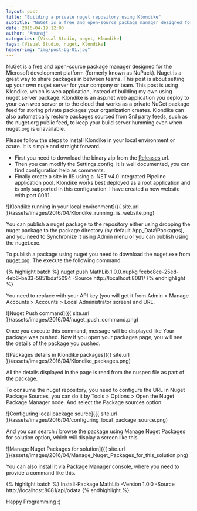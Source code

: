 ```yaml
---
layout: post
title: "Building a private nuget repository using Klondike"
subtitle: "NuGet is a free and open-source package manager designed for the Microsoft development platform (formerly known as NuPack). Nuget is a great way to share packages in between teams. This post is about setting up your own nuget server for your company or team. This post is using Klondike, which is web application, instead of building my own using nuget.server package."
date: 2016-04-19 12:00
author: "Anuraj"
categories: [Visual Studio, nuget, Klondike]
tags: [Visual Studio, nuget, Klondike]
header-img: "img/post-bg-01.jpg"
---
```

NuGet is a free and open-source package manager designed for the Microsoft development platform (formerly known as NuPack). Nuget is a great way to share packages in between teams. This post is about setting up your own nuget server for your company or team. This post is using Klondike, which is web application, instead of building my own using nuget.server package. Klondike is an asp.net web application you deploy to your own web server or to the cloud that works as a private NuGet package feed for storing private packages your organization creates. Klondike can also automatically restore packages sourced from 3rd party feeds, such as the nuget.org public feed, to keep your build server humming even when nuget.org is unavailable.

Please follow the steps to install Klondike in your local environment or azure. It is simple and straight forward.

* First you need to download the binary zip from the [Releases](https://github.com/themotleyfool/Klondike/releases) url.
* Then you can modify the Settings.config. It is well documented, you can find configuration help as comments.
* Finally create a site in IIS using a .NET v4.0 Integrated Pipeline application pool. Klondike works best deployed as a root application and is only supported in this configuration. I have created a new website with port 8081.

![Klondike running in your local environment]({{ site.url }}/assets/images/2016/04/Klondike_running_iis_website.png)

You can publish a nuget package to the repository either using dropping the nuget package to the package directory (by default App_Data\Packages), and you need to Synchronize it using Admin menu or you can publish using the nuget.exe. 

To publish a package using nuget you need to download the nuget.exe from [nuget.org](nuget.org). The execute the following command.

{% highlight batch %}
nuget push MathLib.1.0.0.nupkg fcebc8ce-25ed-4eb6-ba33-5851bdaf5094 -Source http://localhost:8081/
{% endhighlight %}

You need to replace with your API key (you will get it from Admin > Manage Accounts > Accounts > Local Administrator screen) and URL. 

![Nuget Push command]({{ site.url }}/assets/images/2016/04/nuget_push_command.png)

Once you execute this command, message will be displayed like Your package was pushed. Now if you open your packages page, you will see the details of the package you pushed.

![Packages details in Klondike packages]({{ site.url }}/assets/images/2016/04/Klondike_packages.png)

All the details displayed in the page is read from the nuspec file as part of the package. 

To consume the nuget repository, you need to configure the URL in Nuget Package Sources, you can do it by Tools > Options > Open the Nuget Package Manager node. And select the Package sources option. 

![Configuring local package source]({{ site.url }}/assets/images/2016/04/configuring_local_package_source.png)

And you can search / browse the package using Manage Nuget Packages for solution option, which will display a screen like this.

![Manage Nuget Packages for solution]({{ site.url }}/assets/images/2016/04/Manage_Nuget_Packages_for_this_solution.png)

You can also install it via Package Manager console, where you need to provide a command like this.

{% highlight batch %}
Install-Package MathLib -Version 1.0.0 -Source http://localhost:8081/api/odata
{% endhighlight %}

Happy Programming :)
